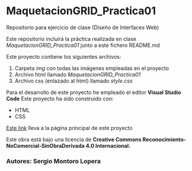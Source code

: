# MaquetacionGRID_Practica01

Repositorio para ejercicio de clase (Diseño de Interfaces Web)

Este repositorio incluirá la práctica realizada en clase *MaquetacionGRID_Practica01* junto a este fichero README.md

Este proyecto contiene los siguientes archivos:
1. Carpeta *img* con todas las imágenes empleadas en el proyecto
2. Archivo html llamado *MaquetacionGRID_Practica01*
3. Archivo css (enlazado al html) llamado *style.css*

Para el desarrollo de este proyecto he empleado el editor **Visual Studio Code**
Este proyecto ha sido construido con:
* HTML
* CSS

[Este link](https://github.com/SergioMonto77/MaquetacionFLEX_Practica01c/blob/main/mflexP01c_MontoroLoperaSergio/maquetacionFLEX_Practica01c.html) lleva a la página principal de este proyecto

Este obra está bajo una licencia de **Creative Commons Reconocimiento-NoComercial-SinObraDerivada 4.0 Internacional.**

### Autores: Sergio Montoro Lopera
